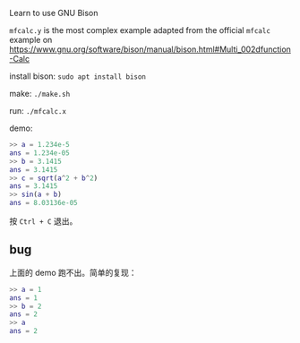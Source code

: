 Learn to use GNU Bison

`mfcalc.y` is the most complex example adapted from the official `mfcalc` example on https://www.gnu.org/software/bison/manual/bison.html#Multi_002dfunction-Calc

install bison: `sudo apt install bison`

make: `./make.sh`

run: `./mfcalc.x`

demo:

```matlab
>> a = 1.234e-5
ans = 1.234e-05
>> b = 3.1415
ans = 3.1415
>> c = sqrt(a^2 + b^2)
ans = 3.1415
>> sin(a + b)
ans = 8.03136e-05
```
按 `Ctrl + C` 退出。


## bug
上面的 demo 跑不出。简单的复现：
```matlab
>> a = 1
ans = 1
>> b = 2
ans = 2
>> a
ans = 2
```
